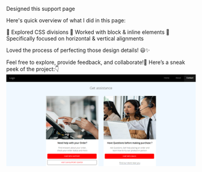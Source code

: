 Designed this support page 

Here's quick overview of what I did in this page:

🔹 Explored CSS divisions
🔹 Worked with block & inline elements
🔹 Specifically focused on horizontal & vertical alignments

Loved the process of perfecting those design details! 😃✨

Feel free to explore, provide feedback, and collaborate!🙏
Here’s a sneak peek of the project:👇
![Supportpage](https://github.com/Archu09/UI-Design-Work/blob/e42613f3f5e702c6995b4d413f788f9776a0bf1b/Support%20Page/Images/Page_Screenshot.png)
